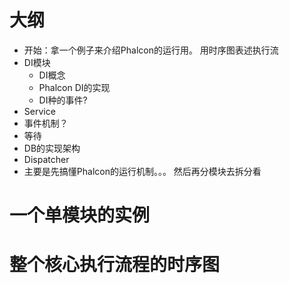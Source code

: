 # 大纲
- 开始：拿一个例子来介绍Phalcon的运行用。 用时序图表述执行流
- DI模块
  - DI概念
  - Phalcon DI的实现
  - DI种的事件?
- Service
- 事件机制？
- 等待
- DB的实现架构
- Dispatcher
- 主要是先搞懂Phalcon的运行机制。。。 然后再分模块去拆分看




# 一个单模块的实例
# 整个核心执行流程的时序图

